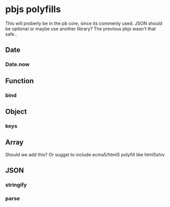 # pbjs polyfills
This will proberly be in the pb core, since its commenly used. JSON should be optional or maybe use another library? The previous pbjs wasn't that safe..

## Date
### Date.now

## Function
### bind

## Object
### keys

## Array
Should we add this? Or suggst to include ecma5/html5 polyfill like html5shiv

## JSON
### stringify
### parse